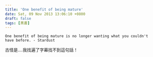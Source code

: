 ```yaml
---
title: 'One benefit of being mature'
date: Sat, 09 Nov 2013 13:06:10 +0800
draft: false
tags: [黑書]
---
```


`One benefit of being mature is no longer wanting what you couldn't have before. - Stardust`

古怪是....我找遍了字幕找不到這句話！